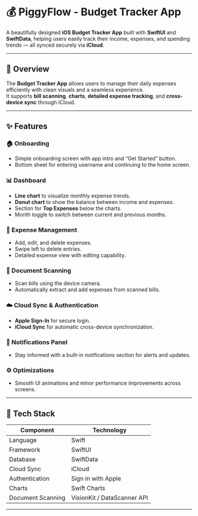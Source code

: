 # 💰 PiggyFlow - Budget Tracker App

A beautifully designed **iOS Budget Tracker App** built with **SwiftUI** and **SwiftData**, helping users easily track their income, expenses, and spending trends — all synced securely via **iCloud**.  

---

## 🚀 Overview

The **Budget Tracker App** allows users to manage their daily expenses efficiently with clean visuals and a seamless experience.  
It supports **bill scanning**, **charts**, **detailed expense tracking**, and **cross-device sync** through iCloud.

---

## ✨ Features

### 🏠 Onboarding
- Simple onboarding screen with app intro and “Get Started” button.  
- Bottom sheet for entering username and continuing to the home screen.

### 📊 Dashboard
- **Line chart** to visualize monthly expense trends.  
- **Donut chart** to show the balance between income and expenses.  
- Section for **Top Expenses** below the charts.  
- Month toggle to switch between current and previous months.

### 📱 Expense Management
- Add, edit, and delete expenses.  
- Swipe left to delete entries.  
- Detailed expense view with editing capability.

### 🧾 Document Scanning
- Scan bills using the device camera.  
- Automatically extract and add expenses from scanned bills.

### ☁️ Cloud Sync & Authentication
- **Apple Sign-In** for secure login.  
- **iCloud Sync** for automatic cross-device synchronization.

### 🔔 Notifications Panel
- Stay informed with a built-in notifications section for alerts and updates.

### ⚙️ Optimizations
- Smooth UI animations and minor performance improvements across screens.

---

## 🧠 Tech Stack

| Component | Technology |
|------------|-------------|
| Language | Swift |
| Framework | SwiftUI |
| Database | SwiftData |
| Cloud Sync | iCloud |
| Authentication | Sign in with Apple |
| Charts | Swift Charts |
| Document Scanning | VisionKit / DataScanner API |

---
